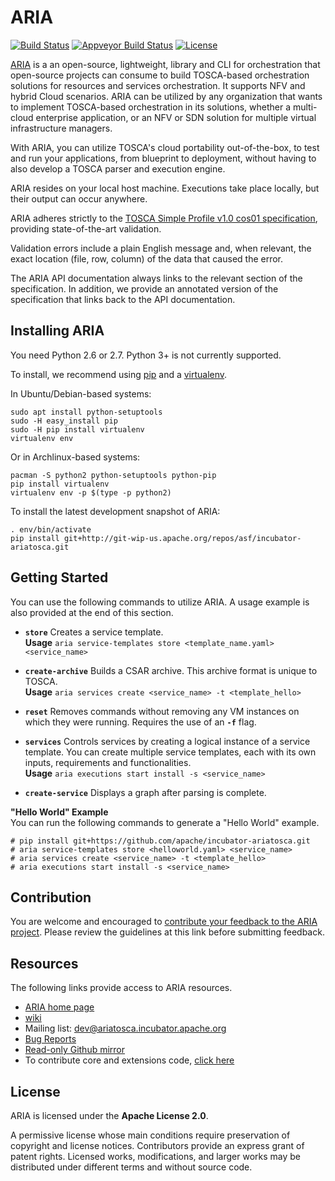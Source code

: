 ARIA
====

[![Build Status](https://travis-ci.org/apache/incubator-ariatosca.svg?branch=master)](https://travis-ci.org/apache/incubator-ariatosca)
[![Appveyor Build Status](https://ci.appveyor.com/api/projects/status/ltv89jk63ahiu306?svg=true)](https://ci.appveyor.com/project/ApacheSoftwareFoundation/incubator-ariatosca/history)
[![License](https://img.shields.io/badge/License-Apache%202.0-blue.svg)](https://opensource.org/licenses/Apache-2.0)


[ARIA](http://ariatosca.org/) is a an open-source, lightweight, library and CLI for orchestration that open-source projects can consume to build TOSCA-based orchestration solutions for resources and services orchestration. It supports NFV and hybrid Cloud scenarios. ARIA can be utilized by any organization that wants to implement TOSCA-based orchestration in its solutions, whether a multi-cloud enterprise application, or an NFV or SDN solution for multiple virtual infrastructure managers.

With ARIA, you can utilize TOSCA's cloud portability out-of-the-box, to test and run your applications, from blueprint to deployment, without having to also develop a TOSCA parser and execution engine. 

ARIA resides on your local host machine. Executions take place locally, but their output can occur anywhere.

ARIA adheres strictly to the
[TOSCA Simple Profile v1.0 cos01 specification](http://docs.oasis-open.org/tosca/TOSCA-Simple-Profile-YAML/v1.0/cos01/TOSCA-Simple-Profile-YAML-v1.0-cos01.html),
providing state-of-the-art validation.

Validation errors include a plain English message and, when relevant, the exact location (file, row,
column) of the data that caused the error.

The ARIA API documentation always links to the relevant section of the specification. In addition, we provide an annotated version of the specification that links back to the API documentation.


Installing ARIA
----------------

You need Python 2.6 or 2.7. Python 3+ is not currently supported.

To install, we recommend using [pip](https://pip.pypa.io/) and a
[virtualenv](https://virtualenv.pypa.io/en/stable/).

In Ubuntu/Debian-based systems:

	sudo apt install python-setuptools
	sudo -H easy_install pip
	sudo -H pip install virtualenv
	virtualenv env

Or in Archlinux-based systems:

	pacman -S python2 python-setuptools python-pip
	pip install virtualenv
	virtualenv env -p $(type -p python2)

To install the latest development snapshot of ARIA:

	. env/bin/activate
	pip install git+http://git-wip-us.apache.org/repos/asf/incubator-ariatosca.git




Getting Started
---------------

You can use the following commands to utilize ARIA. A usage example is also provided at the end of this section.

* **`store`** Creates a service template.<br>
  **Usage** `aria service-templates store <template_name.yaml> <service_name>`
  
* **`create-archive`** Builds a CSAR archive. This archive format is unique to TOSCA.<br>
  **Usage** `aria services create <service_name> -t <template_hello>`
  
* **`reset`** Removes commands without removing any VM instances on which they were running. Requires the use of an **`-f`** flag.
  
* **`services`** Controls services by creating a logical instance of a service template. You can create multiple service templates, each with its own inputs, requirements and functionalities.<br>
  **Usage** `aria executions start install -s <service_name>`

* **`create-service`** Displays a graph after parsing is complete.

**"Hello World" Example**<br>
You can run the following commands to generate a "Hello World" example.

	# pip install git+https://github.com/apache/incubator-ariatosca.git
	# aria service-templates store <helloworld.yaml> <service_name>
	# aria services create <service_name> -t <template_hello>
	# aria executions start install -s <service_name>



Contribution
------------

You are welcome and encouraged to [contribute your feedback to the ARIA project](https://cwiki.apache.org/confluence/display/ARIATOSCA/Contributing+to+ARIA). Please review the guidelines at this link before submitting feedback.

Resources
---------
The following links provide access to ARIA resources.

* [ARIA home page](//http://ariatosca.org/)
* [wiki](https://cwiki.apache.org/confluence/display/AriaTosca)
* Mailing list: dev@ariatosca.incubator.apache.org
* [Bug Reports](https://issues.apache.org/jira/browse/ARIA)
* [Read-only Github mirror](https://github.com/apache/incubator-ariatosca/pulls)
* To contribute core and extensions code, [click here](https://cwiki.apache.org/confluence/display/ARIATOSCA/Contributing+Code)


License
-------
ARIA is licensed under the **Apache License 2.0**.

A permissive license whose main conditions require preservation of copyright and license notices. Contributors provide an express grant of patent rights. Licensed works, modifications, and larger works may be distributed under different terms and without source code.

